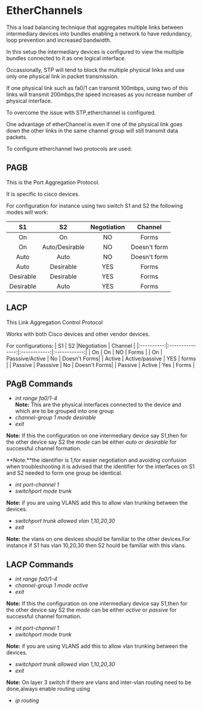 # EtherChannels

This a load balancing technique that aggregates multiple links between intermediary devices into bundles enabling a network to have redundancy, loop prevention and increased bandwidth.

In this setup the intermediary devices is configured to view the multiple bundles connected to it as one logical interface.

Occassionally, STP will tend to block the multiple physical links and use only one physical link in packet transmission.

If one physical link such as fa0/1 can transmit 100mbps, using two of this links will transmit 200mbps,the speed increases as you ncrease number of physical interface.

To overcome the issue with STP,etherchannel is configured.

One advantage of etherChannel is even if one of the physical link goes down the other links in the same channel group will still transmit data packets.

To configure etherchannel two protocols are used:

## PAGB

This is the Port Aggregation Protocol.

It is specific to cisco devices.

For configuration for instance using two switch S1 and S2 the following modes will work:
 

|  S1        |    S2           |Negotiation   | Channel      |
|:----------:|:---------------:|:------------:|:------------:|
|  On        |    On           |  NO          | Forms        |
|  On        | Auto/Desirable  |  NO          | Doesn't form |
|  Auto      |    Auto         |  NO          | Doesn't form |
|  Auto      |   Desirable     |   YES        | Forms        |
|  Desirable |  Desirable      |   YES        | Forms        | 
| Desirable  |   Auto          |   YES        | Forms        |

## LACP

This Link Aggregation Control Protocol

Works with both Cisco devices and other vendor devices.

For configurations:
|  S1        |    S2           |Negotiation   | Channel      |
|:----------:|:---------------:|:------------:|:------------:|
|  On        |    On           |  NO          | Forms        |
|  On        | Passsive/Active |   No         | Doesn't Forms|
|  Active    | Active/passive  |  YES         | forms        |
|  Passive   |   Passsive      |   No         | Doesn't Forms|
|  Passive   |   Active        |   Yes        |  Forms       |

## PAgB Commands

* _int range fa0/1-4_    
**Note:** This are the physical interfaces connected to the device and which are to be grouped into one group
* _channel-group 1 mode desirable_
* _exit_

**Note:** If this the configuration on one intermediary device say S1,then for the other device say S2 the _mode_ can be either _auto_ or _desirable_ for successful channel formation.

**Note:**the identifier is 1,for easier negotiation and avoiding confusion when troubleshooting it is advised that the identifier for the interfaces on S1 and S2 needed to form one group be identical.

* _int port-channel 1_
* _switchport mode trunk_

**Note:** if you are using VLANS add  this to allow vlan trunking between the devices.

* _switchport trunk allowed vlan 1,10,20,30_
* _exit_

**Note:** the vlans on one devices should be familiar to the other devices.For instance if S1 has vlan 10,20,30 then S2 hould be familiar with this vlans.

## LACP Commands

* _int range fa0/1-4_    
* _channel-group 1 mode active_
* _exit_

**Note:** If this the configuration on one intermediary device say S1,then for the other device say S2 the _mode_ can be either _active_ or _passive_ for successful channel formation.

* _int port-channel 1_
* _switchport mode trunk_

**Note:** if you are using VLANS add  this to allow vlan trunking between the devices.

* _switchport trunk allowed vlan 1,10,20,30_
* _exit_

**Note:** On layer 3 switch if there are vlans and inter-vlan routing need to be done,always enable routing using 

* _ip routing_
